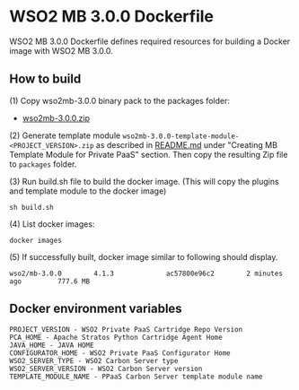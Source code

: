 # WSO2 MB 3.0.0 Dockerfile

WSO2 MB 3.0.0 Dockerfile defines required resources for building a Docker image with WSO2 MB 3.0.0.

## How to build

(1) Copy wso2mb-3.0.0 binary pack to the packages folder:

* [wso2mb-3.0.0.zip](http://wso2.com/products/message-broker/)

(2) Generate template module `wso2mb-3.0.0-template-module-<PROJECT_VERSION>.zip` as described in [README.md](https://github.com/wso2/private-paas-cartridges/blob/master/wso2mb/3.0.0/template-module/README.md) under "Creating MB Template Module for Private PaaS" section. Then copy the resulting Zip file to `packages` folder.


(3) Run build.sh file to build the docker image. (This will copy the plugins and template module to the docker image)
```
sh build.sh
```

(4) List docker images:
```
docker images
```
(5) If successfully built, docker image similar to following should display.
```
wso2/mb-3.0.0        4.1.3             ac57800e96c2        2 minutes ago         777.6 MB
```
## Docker environment variables
```
PROJECT_VERSION - WSO2 Private PaaS Cartridge Repo Version
PCA_HOME - Apache Stratos Python Cartridge Agent Home
JAVA_HOME - JAVA HOME
CONFIGURATOR_HOME - WSO2 Private PaaS Configurator Home
WSO2_SERVER_TYPE - WSO2 Carbon Server type
WSO2_SERVER_VERSION - WSO2 Carbon Server version
TEMPLATE_MODULE_NAME - PPaaS Carbon Server template module name
```
